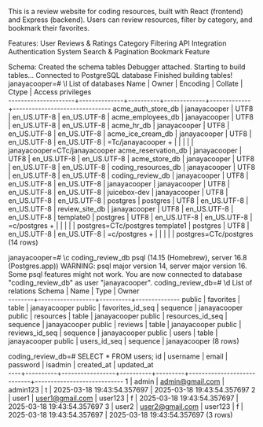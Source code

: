 
This is a review website for coding resources, built with React (frontend) and Express (backend). Users can review resources, filter by category, and bookmark their favorites.


Features:
User Reviews & Ratings
Category Filtering
 API Integration
Authentication System
Search & Pagination
 Bookmark Feature

 Schema:
Created the schema tables 
Debugger attached.
Starting to build tables...
Connected to PostgreSQL database
Finished building tables!
janayacooper=# \l
                                             List of databases
        Name         |    Owner     | Encoding |   Collate   |    Ctype    |       Access privileges       
---------------------+--------------+----------+-------------+-------------+-------------------------------
 acme_auth_store_db  | janayacooper | UTF8     | en_US.UTF-8 | en_US.UTF-8 | 
 acme_employees_db   | janayacooper | UTF8     | en_US.UTF-8 | en_US.UTF-8 | 
 acme_hr_db          | janayacooper | UTF8     | en_US.UTF-8 | en_US.UTF-8 | 
 acme_ice_cream_db   | janayacooper | UTF8     | en_US.UTF-8 | en_US.UTF-8 | =Tc/janayacooper             +
                     |              |          |             |             | janayacooper=CTc/janayacooper
 acme_reservation_db | janayacooper | UTF8     | en_US.UTF-8 | en_US.UTF-8 | 
 acme_store_db       | janayacooper | UTF8     | en_US.UTF-8 | en_US.UTF-8 | 
 coding_resources_db | janayacooper | UTF8     | en_US.UTF-8 | en_US.UTF-8 | 
 coding_review_db    | janayacooper | UTF8     | en_US.UTF-8 | en_US.UTF-8 | 
 janayacooper        | janayacooper | UTF8     | en_US.UTF-8 | en_US.UTF-8 | 
 juicebox-dev        | janayacooper | UTF8     | en_US.UTF-8 | en_US.UTF-8 | 
 postgres            | postgres     | UTF8     | en_US.UTF-8 | en_US.UTF-8 | 
 review_site_db      | janayacooper | UTF8     | en_US.UTF-8 | en_US.UTF-8 | 
 template0           | postgres     | UTF8     | en_US.UTF-8 | en_US.UTF-8 | =c/postgres                  +
                     |              |          |             |             | postgres=CTc/postgres
 template1           | postgres     | UTF8     | en_US.UTF-8 | en_US.UTF-8 | =c/postgres                  +
                     |              |          |             |             | postgres=CTc/postgres
(14 rows)

janayacooper=# \c coding_review_db
psql (14.15 (Homebrew), server 16.8 (Postgres.app))
WARNING: psql major version 14, server major version 16.
         Some psql features might not work.
You are now connected to database "coding_review_db" as user "janayacooper".
coding_review_db=# \d
                  List of relations
 Schema |       Name       |   Type   |    Owner     
--------+------------------+----------+--------------
 public | favorites        | table    | janayacooper
 public | favorites_id_seq | sequence | janayacooper
 public | resources        | table    | janayacooper
 public | resources_id_seq | sequence | janayacooper
 public | reviews          | table    | janayacooper
 public | reviews_id_seq   | sequence | janayacooper
 public | users            | table    | janayacooper
 public | users_id_seq     | sequence | janayacooper
(8 rows)

coding_review_db=# SELECT * FROM users;
 id | username |      email      | password | isadmin |         created_at         |         updated_at         
----+----------+-----------------+----------+---------+----------------------------+----------------------------
  1 | admin    | admin@gmail.com | admin123 | t       | 2025-03-18 19:43:54.357697 | 2025-03-18 19:43:54.357697
  2 | user1    | user1@gmail.com | user123  | f       | 2025-03-18 19:43:54.357697 | 2025-03-18 19:43:54.357697
  3 | user2    | user2@gmail.com | user123  | f       | 2025-03-18 19:43:54.357697 | 2025-03-18 19:43:54.357697
(3 rows)

